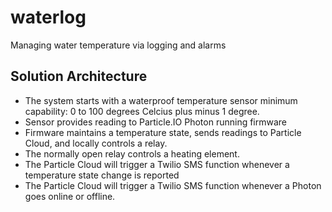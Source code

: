 # waterlog
Managing water temperature via logging and alarms

## Solution Architecture
* The system starts with a waterproof temperature sensor minimum capability: 0 to 100 degrees Celcius plus minus 1 degree.
* Sensor provides reading to Particle.IO Photon running firmware
* Firmware maintains a temperature state, sends readings to Particle Cloud, and locally controls a relay.
* The normally open relay controls a heating element.
* The Particle Cloud will trigger a Twilio SMS function whenever a temperature state change is reported
* The Particle Cloud will trigger a Twilio SMS function whenever a Photon goes online or offline.
